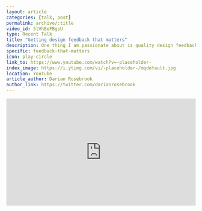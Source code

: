 ```yaml
---
layout: article
categories: [talk, post]
permalink: archive/:title
video_id: 5lVhBeFBgsU
type: Recent Talk
title: "Getting design feedback that matters"
description: One thing I am passionate about is quality design feedback. I’ll mention in a future post that it’s sometimes best to get other eyes on your projects, but having objective, quality design feedback is something that a designer needs to be able to move forward with their design skills.
specific: feedback-that-matters
icon: play-circle
link_to: https://www.youtube.com/watch?v=-placeholder-
index_image: https://i.ytimg.com/vi/-placeholder-/mqdefault.jpg
location: YouTube
article_author: Darian Rosebrook
author_link: https://twitter.com/darianrosebrook
---
```

<style>
  .embed-container {
    position: relative;
    padding-bottom: 56.25%;
    height: 0;
    overflow: hidden;
    max-width: 100%;
    }
    .embed-container iframe, .embed-container object, .embed-container embed {
      position: absolute;
      top: 0;
      left: 0;
      width: 100%;
      height: 100%;
    }
</style>

<div class='embed-container'><iframe title="{{page.title}}" width="560" height="315" src="https://www.youtube.com/embed/{{ page.video_id }}" frameborder="0" allow="accelerometer; autoplay; encrypted-media; gyroscope; picture-in-picture" allowfullscreen></iframe></div>
